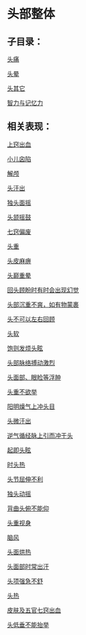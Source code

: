 # 头部整体## 子目录：[头痛](https://www.gmzyjc.com/read/biaoxian/cat_头痛.md)[头晕](https://www.gmzyjc.com/read/biaoxian/cat_头晕.md)[头其它](https://www.gmzyjc.com/read/biaoxian/cat_头其它.md)[智力与记忆力](https://www.gmzyjc.com/read/biaoxian/cat_智力与记忆力.md)## 相关表现：[上窍出血](https://zuoye.gmzyh.com/search?key=上窍出血)[小儿囟陷](https://zuoye.gmzyh.com/search?key=小儿囟陷)[解颅](https://zuoye.gmzyh.com/search?key=解颅)[头汗出](https://zuoye.gmzyh.com/search?key=头汗出)[独头面摇](https://zuoye.gmzyh.com/search?key=独头面摇)[头颔摇鼓](https://zuoye.gmzyh.com/search?key=头颔摇鼓)[七窍偏废](https://zuoye.gmzyh.com/search?key=七窍偏废)[头重](https://zuoye.gmzyh.com/search?key=头重)[头皮麻痹](https://zuoye.gmzyh.com/search?key=头皮麻痹)[头巅重晕](https://zuoye.gmzyh.com/search?key=头巅重晕)[回头顾盼时有时会出现幻觉](https://zuoye.gmzyh.com/search?key=回头顾盼时有时会出现幻觉)[头部沉重不爽，如有物蒙裹](https://zuoye.gmzyh.com/search?key=头部沉重不爽，如有物蒙裹)[头不可以左右回顾](https://zuoye.gmzyh.com/search?key=头不可以左右回顾)[头软](https://zuoye.gmzyh.com/search?key=头软)[饱则发烦头眩](https://zuoye.gmzyh.com/search?key=饱则发烦头眩)[头部脉络搏动激烈](https://zuoye.gmzyh.com/search?key=头部脉络搏动激烈)[头面部、眼睑等浮肿](https://zuoye.gmzyh.com/search?key=头面部、眼睑等浮肿)[头重不欲举](https://zuoye.gmzyh.com/search?key=头重不欲举)[阳明燥气上冲头目](https://zuoye.gmzyh.com/search?key=阳明燥气上冲头目)[头微汗出](https://zuoye.gmzyh.com/search?key=头微汗出)[逆气循经脉上引而冲于头](https://zuoye.gmzyh.com/search?key=逆气循经脉上引而冲于头)[起即头眩](https://zuoye.gmzyh.com/search?key=起即头眩)[时头热](https://zuoye.gmzyh.com/search?key=时头热)[头节屈伸不利](https://zuoye.gmzyh.com/search?key=头节屈伸不利)[独头动摇](https://zuoye.gmzyh.com/search?key=独头动摇)[背曲头俯不能仰](https://zuoye.gmzyh.com/search?key=背曲头俯不能仰)[头重视身](https://zuoye.gmzyh.com/search?key=头重视身)[脑风](https://zuoye.gmzyh.com/search?key=脑风)[头面烘热](https://zuoye.gmzyh.com/search?key=头面烘热)[头面部时常出汗](https://zuoye.gmzyh.com/search?key=头面部时常出汗)[头项强急不舒](https://zuoye.gmzyh.com/search?key=头项强急不舒)[头热](https://zuoye.gmzyh.com/search?key=头热)[皮肤及五官七窍出血](https://zuoye.gmzyh.com/search?key=皮肤及五官七窍出血)[头低垂不能抬举](https://zuoye.gmzyh.com/search?key=头低垂不能抬举)